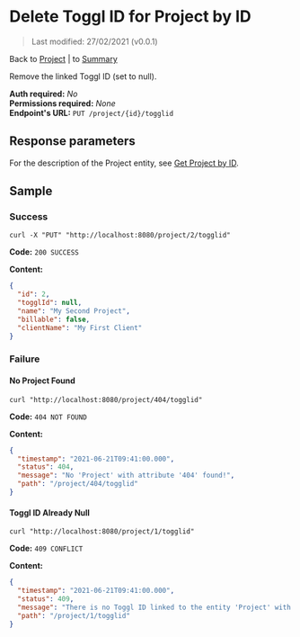 # Delete Toggl ID for Project by ID

> Last modified: 27/02/2021 (v0.0.1)

Back to [Project](../Project.md) | to [Summary](../../README.md)

Remove the linked Toggl ID (set to null).

**Auth required:** _No_  
**Permissions required:** _None_  
**Endpoint's URL:** `PUT /project/{id}/togglid`

## Response parameters

For the description of the Project entity, see [Get Project by ID](Get-Project-by-ID.md).

## Sample

### Success

```shell
curl -X "PUT" "http://localhost:8080/project/2/togglid"
```

**Code:** `200 SUCCESS`

**Content:**

```json
{
  "id": 2,
  "togglId": null,
  "name": "My Second Project",
  "billable": false,
  "clientName": "My First Client"
}
```

### Failure

#### No Project Found

```shell
curl "http://localhost:8080/project/404/togglid"
```

**Code:** `404 NOT FOUND`

**Content:**

```json
{
  "timestamp": "2021-06-21T09:41:00.000",
  "status": 404,
  "message": "No 'Project' with attribute '404' found!",
  "path": "/project/404/togglid"
}
```

#### Toggl ID Already Null

```shell
curl "http://localhost:8080/project/1/togglid"
```

**Code:** `409 CONFLICT`

**Content:**

```json
{
  "timestamp": "2021-06-21T09:41:00.000",
  "status": 409,
  "message": "There is no Toggl ID linked to the entity 'Project' with id '1'!",
  "path": "/project/1/togglid"
}
```

